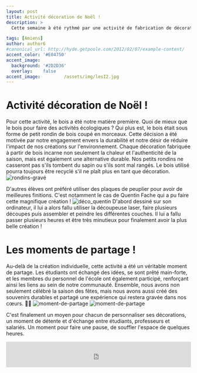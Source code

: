 ```yaml
---
layout: post
title: Activité décoration de Noël ! 
description: > 
  Cette semaine à été rythmé par une activité de fabrication de décoration de noël au seins du MakerSpace. Les étudiants on pus exprimer leur imagination pour la création de décoration personnalisé. Or les étudiants n'étais pas les seuls présent. C'était un moment ouvert aux salariés de l'école qui ont répondu présent à l'appel ! Cette activités à été un vrai moment de partage entre étudiants et salarés réunit pour faire perdurer la magie de noël. 

tags: [Amiens]
author: author6
#canonical_url: http://hyde.getpoole.com/2012/02/07/example-content/
accent_color: '#E04750'
accent_image:       
  background: '#2D2D36'
  overlay:    false
accent_image:         /assets/img/lesI2.jpg
---
```


# Activité décoration de Noël !
Pour cette activité, le bois a été notre matière première. Quoi de mieux que le bois pour faire des activités écologiques ? Qui plus est, le bois était sous forme de petit rondin de bois coupé en morceaux. Cette décision a été motivée par notre engagement envers la durabilité et notre désir de réduire l'impact de nos créations sur l'environnement. Chaque décoration fabriquée à partir de bois incarne non seulement la chaleur et l'authenticité de la saison, mais est également une alternative durable. Nos petits rondins ne casseront pas s'ils tombent du sapin ou s'ils sont mal rangés. Le bois utilisé pourra toujours être recyclé s'il ne plaît plus en tant que décoration.
![rondins-gravé](/assets\img\post\2023-12-11-Activités-de-la-semaine-précedente\rondin_gravé.jpg)

D'autres élèves ont préféré utiliser des plaques de peuplier pour avoir de meilleures finitions. C'est notamment le cas de Quentin Fache qui a pu faire cette magnifique création ! ![déco_quentin](/assets\img\post\2023-12-11-Activités-de-la-semaine-précedente\decoration_quentin.jpg)
D'abord dessiné sur son ordinateur, il lui a alors fallu utiliser la découpeuse laser, faire plusieurs découpes puis assembler et peindre les différentes couches. Il lui a fallu passer plusieurs heures et être très minutieux pour finalement avoir la plus belle création !

# Les moments de partage !
Au-delà de la création individuelle, cette activité a été un véritable moment de partage. Les étudiants ont échangé des idées, se sont prêté main-forte, et les membres du personnel de l'école ont également participé, renforçant ainsi les liens au sein de notre communauté. Ensemble, nous avons non seulement célébré la saison des fêtes, mais nous avons aussi créé des souvenirs durables et partagé une expérience qui restera gravée dans nos cœurs. 🌟🎄
![moment-de-partage](/assets\img\post\2023-12-11-Activités-de-la-semaine-précedente\moment-de-partage.webp)
![moment-de-partage](/assets\img\post\2023-12-11-Activités-de-la-semaine-précedente\moment-de-partage-2.webp)

C'est finalement un moyen pour chacun de personnaliser ses décorations, un moment de détente et d'échange entre étudiants, professeurs et salariés. Un moment pour faire une pause, de souffler l'espace de quelques heures.




<iframe id="haWidget" allowtransparency="true" src="https://www.helloasso.com/associations/unimakers-association-technique-d-unilasalle-amiens/adhesions/adhesion-unimakers-1/widget-bouton" style="width: 100%; height: 70px; border: none;"></iframe>